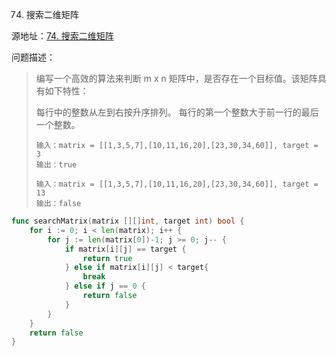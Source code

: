 74. 搜索二维矩阵

源地址：[74. 搜索二维矩阵](https://leetcode-cn.com/problems/search-a-2d-matrix/)

问题描述：

>编写一个高效的算法来判断 m x n 矩阵中，是否存在一个目标值。该矩阵具有如下特性：
>
>每行中的整数从左到右按升序排列。
>每行的第一个整数大于前一行的最后一个整数。
>
>```
>输入：matrix = [[1,3,5,7],[10,11,16,20],[23,30,34,60]], target = 3
>输出：true
>
>输入：matrix = [[1,3,5,7],[10,11,16,20],[23,30,34,60]], target = 13
>输出：false
>```

``` go
func searchMatrix(matrix [][]int, target int) bool {
    for i := 0; i < len(matrix); i++ {
        for j := len(matrix[0])-1; j >= 0; j-- {
            if matrix[i][j] == target {
                return true
            } else if matrix[i][j] < target{
                break
            } else if j == 0 {
                return false
            }
        }
    }
    return false
}
```



